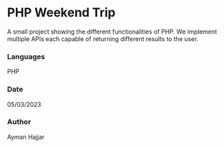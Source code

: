 # PHP Weekend Trip
A small project showing the different functionalities of PHP. We implement multiple APIs each capable of returning different results to the user.

### Languages
PHP

### Date
05/03/2023

### Author
Ayman Hajjar